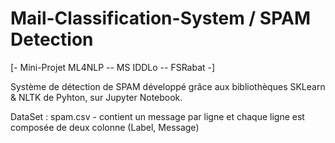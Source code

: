 # Mail-Classification-System / SPAM Detection

[- Mini-Projet ML4NLP -- MS IDDLo -- FSRabat -] 

Système de détection de SPAM développé grâce aux bibliothèques SKLearn &amp; NLTK de Pyhton, sur Jupyter Notebook.

DataSet : 
spam.csv - contient un message par ligne et chaque ligne est composée de deux colonne (Label, Message)

